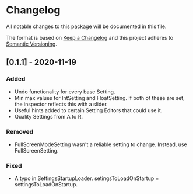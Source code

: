 # Changelog
All notable changes to this package will be documented in this file.

The format is based on [Keep a Changelog](http://keepachangelog.com/en/1.0.0/)
and this project adheres to [Semantic Versioning](http://semver.org/spec/v2.0.0.html).

## [0.1.1] - 2020-11-19
### Added
- Undo functionality for every base Setting.
- Min max values for IntSetting and FloatSetting. If both of these are set, the inspector reflects this with a slider.
- Useful hints added to certain Setting Editors that could use it.
- Quality Settings from A to R.

### Removed
- FullScreenModeSetting wasn't a reliable setting to change. Instead, use FullScreenSetting.

### Fixed
- A typo in SettingsStartupLoader. setingsToLoadOnStartup = settingsToLoadOnStartup.